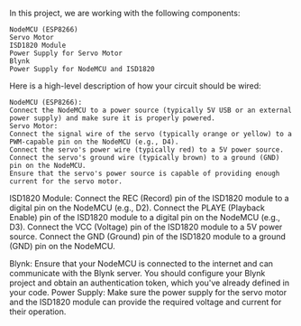 In this project, we are working with the following components:

    NodeMCU (ESP8266)
    Servo Motor
    ISD1820 Module
    Power Supply for Servo Motor
    Blynk
    Power Supply for NodeMCU and ISD1820


Here is a high-level description of how your circuit should be wired:

    NodeMCU (ESP8266):
    Connect the NodeMCU to a power source (typically 5V USB or an external power supply) and make sure it is properly powered.
    Servo Motor:
    Connect the signal wire of the servo (typically orange or yellow) to a PWM-capable pin on the NodeMCU (e.g., D4).
    Connect the servo's power wire (typically red) to a 5V power source.
    Connect the servo's ground wire (typically brown) to a ground (GND) pin on the NodeMCU.
    Ensure that the servo's power source is capable of providing enough current for the servo motor.

ISD1820 Module:
    Connect the REC (Record) pin of the ISD1820 module to a digital pin on the NodeMCU (e.g., D2).
    Connect the PLAYE (Playback Enable) pin of the ISD1820 module to a digital pin on the NodeMCU (e.g., D3).
    Connect the VCC (Voltage) pin of the ISD1820 module to a 5V power source.
    Connect the GND (Ground) pin of the ISD1820 module to a ground (GND) pin on the NodeMCU.

Blynk:
    Ensure that your NodeMCU is connected to the internet and can communicate with the Blynk server. You should configure your Blynk project and obtain an authentication token, which you've already defined in your code.
    Power Supply:
    Make sure the power supply for the servo motor and the ISD1820 module can provide the required voltage and current for their operation.
